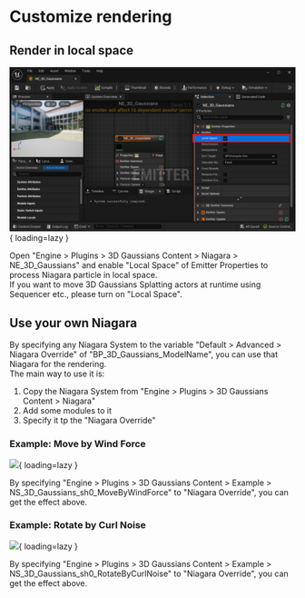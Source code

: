 # Customize rendering

## Render in local space

![](images/how-to-niagara-local.png){ loading=lazy }  

Open "Engine > Plugins > 3D Gaussians Content > Niagara > NE_3D_Gaussians" and enable "Local Space" of Emitter Properties to process Niagara particle in local space.  
If you want to move 3D Gaussians Splatting actors at runtime using Sequencer etc., please turn on "Local Space".

## Use your own Niagara

By specifying any Niagara System to the variable "Default > Advanced > Niagara Override" of "BP_3D_Gaussians_ModelName", you can use that Niagara for the rendering.  
The main way to use it is:

1. Copy the Niagara System from "Engine > Plugins > 3D Gaussians Content > Niagara"
2. Add some modules to it
3. Specify it tp the "Niagara Override"

### Example: Move by Wind Force

![](images/how-to-niagara-wind.gif){ loading=lazy }  

By specifying "Engine > Plugins > 3D Gaussians Content > Example > NS_3D_Gaussians_sh0_MoveByWindForce" to "Niagara Override", you can get the effect above.

### Example: Rotate by Curl Noise

![](images/how-to-niagara-curl.gif){ loading=lazy }  

By specifying "Engine > Plugins > 3D Gaussians Content > Example > NS_3D_Gaussians_sh0_RotateByCurlNoise" to "Niagara Override", you can get the effect above.
